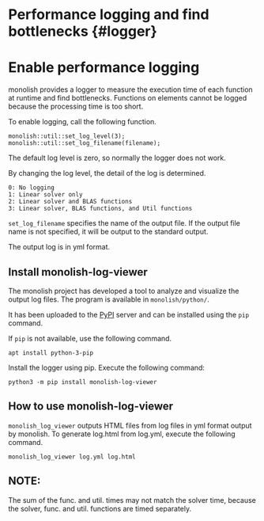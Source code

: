 # Performance logging and find bottlenecks {#logger}
# Enable performance logging
monolish provides a logger to measure the execution time of each function at runtime and find bottlenecks.
Functions on elements cannot be logged because the processing time is too short.

To enable logging, call the following function.

```
monolish::util::set_log_level(3);
monolish::util::set_log_filename(filename);
```

The default log level is zero, so normally the logger does not work.

By changing the log level, the detail of the log is determined.
```
0: No logging
1: Linear solver only
2: Linear solver and BLAS functions
3: Linear solver, BLAS functions, and Util functions
```

`set_log_filename` specifies the name of the output file.
If the output file name is not specified, it will be output to the standard output.

The output log is in yml format.

## Install monolish-log-viewer
The monolish project has developed a tool to analyze and visualize the output log files.
The program is available in `monolish/python/`.

It has been uploaded to the [PyPI](https://pypi.org/project/monolish-log-viewer/) server and can be installed using the `pip` command.

If `pip` is not available, use the following command.
```
apt install python-3-pip
```

Install the logger using pip. Execute the following command:
```
python3 -m pip install monolish-log-viewer
```

## How to use monolish-log-viewer
`monolish_log_viewer` outputs HTML files from log files in yml format output by monolish.
To generate log.html from log.yml, execute the following command.

```
monolish_log_viewer log.yml log.html
```

## NOTE:
The sum of the func. and util. times may not match the solver time, because the solver, func. and util. functions are timed separately.

